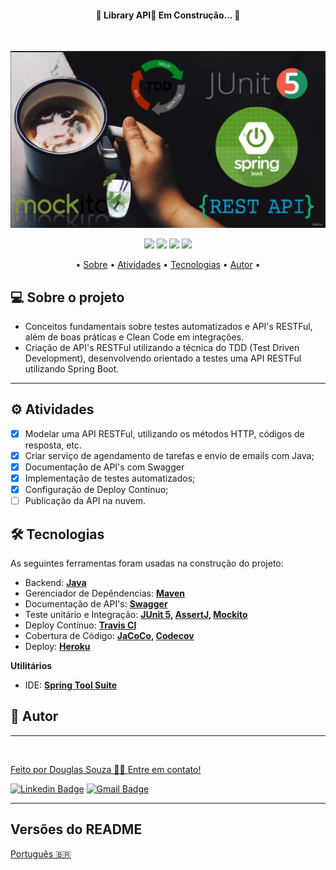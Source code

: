   <h4 align="center"> 
    🚧  Library API🚀 Em Construção... 🚧
  </h4>
  <br>

  <p align="center">
    <img src="src/main/resources/img/banner.png">
  </p>

  <p align="center">
    <img src="https://app.travis-ci.com/Dagurasu56/library-api.svg?branch=main">
    <img src="https://img.shields.io/badge/Java-OpenJDK11-purple">
    <img src="https://img.shields.io/badge/Spring Tool Suite-V4.13.0-green">
    <img src="https://img.shields.io/badge/Maven-V3.6.3-blue">
  </p>

  <p align="center">
    • <a href="#-sobre-o-projeto">Sobre</a> •
     <a href="#-atividades">Atividades</a> •
     <a href="#-tecnologias">Tecnologias</a> • 
     <a href="#-autor">Autor</a> • 
  </p>

## 💻 Sobre o projeto

  - Conceitos fundamentais sobre testes automatizados e API's RESTFul, além de boas práticas e Clean Code em integrações.
  - Criação de API's RESTFul utilizando a técnica do TDD (Test Driven Development), desenvolvendo orientado a testes uma API RESTFul utilizando Spring Boot.

---

## ⚙️ Atividades
  
- [x] Modelar uma API RESTFul, utilizando os métodos HTTP, códigos de resposta, etc.
- [x] Criar serviço de agendamento de tarefas e envio de emails com Java;
- [x] Documentação de API's com Swagger
- [x] Implementação de testes automatizados;
- [x] Configuração de Deploy Contínuo;
- [ ] Publicação da API na nuvem.

## 🛠 Tecnologias

As seguintes ferramentas foram usadas na construção do projeto:

- Backend: **[Java](https://openjdk.java.net/install/)**
- Gerenciador de Depêndencias: **[Maven](https://maven.apache.org/download.cgi)**
- Documentação de API's: **[Swagger](https://swagger.io/)**
- Teste unitário e Integração: **[JUnit 5](https://junit.org/junit5/docs/current/user-guide/), [AssertJ](https://joel-costigliola.github.io/assertj/), [Mockito](https://site.mockito.org/)**
- Deploy Contínuo: **[Travis CI](https://travis-ci.org/)**
- Cobertura de Código: **[JaCoCo](https://www.eclemma.org/jacoco/trunk/doc/maven.html), [Codecov](http://about.codecov.io/)**
- Deploy: **[Heroku](https://www.heroku.com/)**

**Utilitários**

-   IDE:  **[Spring Tool Suite](https://spring.io/tools)**

## 🦸 Autor
---

<a href="#">
 <img style="border-radius: 50%;" src="https://avatars.githubusercontent.com/u/50157211?s=120&v=4" width="100px;" alt=""/>
 <br />

Feito por Douglas Souza 👋🏽 Entre em contato!

[![Linkedin Badge](https://img.shields.io/badge/-Douglas-blue?style=flat-square&logo=Linkedin&logoColor=white&link=https://www.linkedin.com/in/dagurasujava/)](https://www.linkedin.com/in/dagurasujava/) 
[![Gmail Badge](https://img.shields.io/badge/-contini.ds@gmail.com-c14438?style=flat-square&logo=Gmail&logoColor=white&link=mailto:contini.ds@gmail.com)](mailto:contini.ds@gmail.com)
 
---

##  Versões do README

[Português 🇧🇷](./README.md) 

